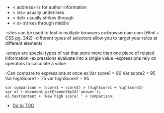 - < address> is for author information
- < ins> usually underlines
- < del> usually strikes through
- < s> strikes through middle

-sites can be used to test in multiple browsers
ex:browsercam.com (Html + CSS pg. 242)
-different types of selectors allow you to target your
rules at different elements

-arrays are special types of var that store more than one
piece of related information
-expressions evaluate into a single value
-expressions rely on operators to calculate a value


-Can compare to expressions at once
ex:Var score1 = 90
    Var score2 = 95
    Var highScore1 = 75
    var highScore2 = 95

    var comparison = (score1 + score2) > (highScore1 + highScore2)
    var el + document.getElementById('answer');
    el.textContent + 'New high score: ' + comparison;


- [Go to TOC](README.md)